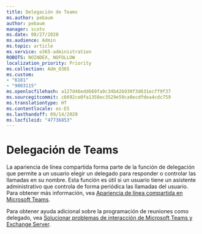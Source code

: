 ```yaml
---
title: Delegación de Teams
ms.author: pebaum
author: pebaum
manager: scotv
ms.date: 08/27/2020
ms.audience: Admin
ms.topic: article
ms.service: o365-administration
ROBOTS: NOINDEX, NOFOLLOW
localization_priority: Priority
ms.collection: Adm_O365
ms.custom:
- "6181"
- "9003115"
ms.openlocfilehash: a127d46edd669fa9c34b42b930f3d631ecff9f37
ms.sourcegitcommit: c6692ce0fa1358ec3529e59ca0ecdfdea4cdc759
ms.translationtype: HT
ms.contentlocale: es-ES
ms.lasthandoff: 09/14/2020
ms.locfileid: "47736853"
---
```

# <a name="teams-delegation"></a>Delegación de Teams

La apariencia de línea compartida forma parte de la función de delegación que permite a un usuario elegir un delegado para responder o controlar las llamadas en su nombre. Esta función es útil si un usuario tiene un asistente administrativo que controla de forma periódica las llamadas del usuario. Para obtener más información, vea [Apariencia de línea compartida en Microsoft Teams](https://docs.microsoft.com/microsoftteams/shared-line-appearance). 

Para obtener ayuda adicional sobre la programación de reuniones como delegado, vea [Solucionar problemas de interacción de Microsoft Teams y Exchange Server](https://docs.microsoft.com/microsoftteams/troubleshoot/known-issues/teams-exchange-interaction-issue).
